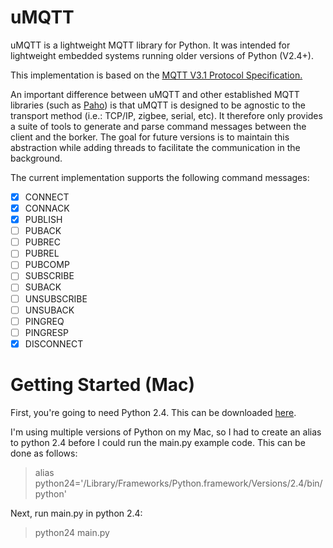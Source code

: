 # uMQTT

uMQTT is a lightweight MQTT library for Python. It was intended for lightweight embedded systems running older versions of Python (V2.4+).

This implementation is based on the [MQTT V3.1 Protocol Specification.](http://public.dhe.ibm.com/software/dw/webservices/ws-mqtt/mqtt-v3r1.html)

An important difference between uMQTT and other established MQTT libraries (such as [Paho](https://eclipse.org/paho/)) is that uMQTT is designed to be agnostic to the transport method (i.e.: TCP/IP, zigbee, serial, etc). It therefore only provides a suite of tools to generate and parse command messages between the client and the borker. The goal for future versions is to maintain this abstraction while adding threads to facilitate the communication in the background.

The current implementation supports the following command messages:

- [X] CONNECT
- [X] CONNACK
- [X] PUBLISH
- [ ] PUBACK
- [ ] PUBREC
- [ ] PUBREL
- [ ] PUBCOMP
- [ ] SUBSCRIBE
- [ ] SUBACK
- [ ] UNSUBSCRIBE
- [ ] UNSUBACK
- [ ] PINGREQ
- [ ] PINGRESP
- [X] DISCONNECT

# Getting Started (Mac)

First, you're going to need Python 2.4. This can be downloaded [here](https://www.python.org/ftp/python/2.4.3/Universal-MacPython-2.4.3-2006-04-07.dmg).

I'm using multiple versions of Python on my Mac, so I had to create an alias to python 2.4 before I could run the main.py example code. This can be done as follows:

> alias python24='/Library/Frameworks/Python.framework/Versions/2.4/bin/python'

Next, run main.py in python 2.4:

> python24 main.py

